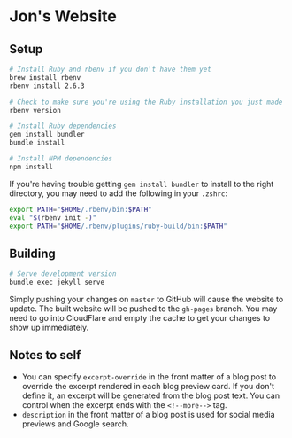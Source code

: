 # Jon's Website

## Setup

```bash
# Install Ruby and rbenv if you don't have them yet
brew install rbenv
rbenv install 2.6.3

# Check to make sure you're using the Ruby installation you just made
rbenv version

# Install Ruby dependencies
gem install bundler
bundle install

# Install NPM dependencies
npm install
```

If you're having trouble getting `gem install bundler` to install to the right directory, you may need to add the following in your `.zshrc`:

```bash
export PATH="$HOME/.rbenv/bin:$PATH"
eval "$(rbenv init -)"
export PATH="$HOME/.rbenv/plugins/ruby-build/bin:$PATH"
```

## Building

```bash
# Serve development version
bundle exec jekyll serve
```

Simply pushing your changes on `master` to GitHub will cause the website to update. The built website will be pushed to the `gh-pages` branch. You may need to go into CloudFlare and empty the cache to get your changes to show up immediately.

## Notes to self
- You can specify `excerpt-override` in the front matter of a blog post to override the excerpt rendered in each blog preview card. If you don't define it, an excerpt will be generated from the blog post text. You can control when the excerpt ends with the `<!--more-->` tag.
- `description` in the front matter of a blog post is used for social media previews and Google search.
